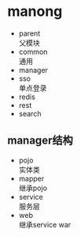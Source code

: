 # manong

- parent  
  父模块
- common  
  通用
- manager
- sso  
  单点登录
- redis  
- rest  
- search  

## manager结构

- pojo  
 实体类
- mapper  
 继承pojo
- service  
 服务层
- web  
 继承service war